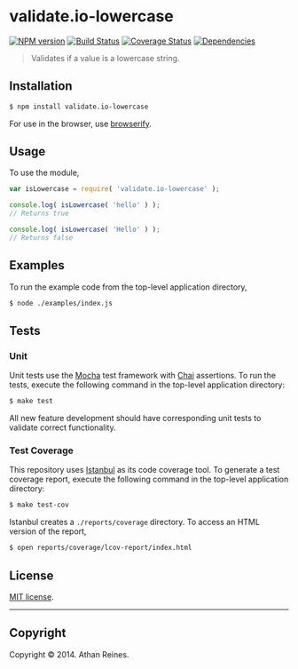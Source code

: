validate.io-lowercase
===
[![NPM version][npm-image]][npm-url] [![Build Status][travis-image]][travis-url] [![Coverage Status][coveralls-image]][coveralls-url] [![Dependencies][dependencies-image]][dependencies-url]

> Validates if a value is a lowercase string.


## Installation

``` bash
$ npm install validate.io-lowercase
```

For use in the browser, use [browserify](https://github.com/substack/node-browserify).


## Usage

To use the module,

``` javascript
var isLowercase = require( 'validate.io-lowercase' );

console.log( isLowercase( 'hello' ) );
// Returns true

console.log( isLowercase( 'Hello' ) );
// Returns false
```


## Examples

To run the example code from the top-level application directory,

``` bash
$ node ./examples/index.js
```


## Tests

### Unit

Unit tests use the [Mocha](http://visionmedia.github.io/mocha) test framework with [Chai](http://chaijs.com) assertions. To run the tests, execute the following command in the top-level application directory:

``` bash
$ make test
```

All new feature development should have corresponding unit tests to validate correct functionality.


### Test Coverage

This repository uses [Istanbul](https://github.com/gotwarlost/istanbul) as its code coverage tool. To generate a test coverage report, execute the following command in the top-level application directory:

``` bash
$ make test-cov
```

Istanbul creates a `./reports/coverage` directory. To access an HTML version of the report,

``` bash
$ open reports/coverage/lcov-report/index.html
```


## License

[MIT license](http://opensource.org/licenses/MIT). 


---
## Copyright

Copyright &copy; 2014. Athan Reines.


[npm-image]: http://img.shields.io/npm/v/validate.io-lowercase.svg
[npm-url]: https://npmjs.org/package/validate.io-lowercase

[travis-image]: http://img.shields.io/travis/validate-io/lowercase/master.svg
[travis-url]: https://travis-ci.org/validate-io/lowercase

[coveralls-image]: https://img.shields.io/coveralls/validate-io/lowercase/master.svg
[coveralls-url]: https://coveralls.io/r/validate-io/lowercase?branch=master

[dependencies-image]: http://img.shields.io/david/validate-io/lowercase.svg
[dependencies-url]: https://david-dm.org/validate-io/lowercase

[dev-dependencies-image]: http://img.shields.io/david/dev/validate-io/lowercase.svg
[dev-dependencies-url]: https://david-dm.org/dev/validate-io/lowercase

[github-issues-image]: http://img.shields.io/github/issues/validate-io/lowercase.svg
[github-issues-url]: https://github.com/validate-io/lowercase/issues
